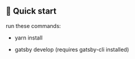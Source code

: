 ## 🚀 Quick start

run these commands:

- yarn install

- gatsby develop (requires gatsby-cli installed)
